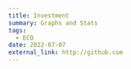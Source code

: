 ```yaml
---
title: Investment
summary: Graphs and Stats
tags:
  - ECO
date: 2022-07-07
external_link: http://github.com
---
```

